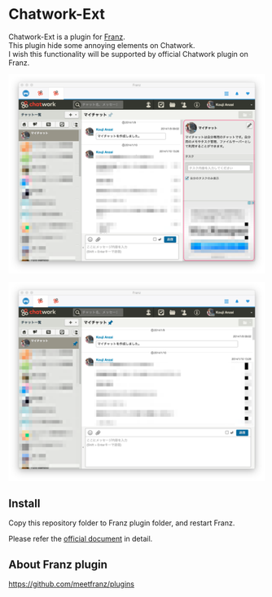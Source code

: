 # Chatwork-Ext
Chatwork-Ext is a plugin for [Franz](http://meetfranz.com/).<br>
This plugin hide some annoying elements on Chatwork.<br>
I wish this functionality will be supported by official Chatwork plugin on Franz.

![official plugin](https://raw.githubusercontent.com/kanzmrsw/chatwork-ext/images/chatwork-ext-default.png "Official plugin")

![Chatwork-Ext](https://raw.githubusercontent.com/kanzmrsw/chatwork-ext/images/chatwork-ext-modified.png "Chatwork-Ext")

## Install
Copy this repository folder to Franz plugin folder, and restart Franz.

Please refer the [official document](https://github.com/meetfranz/plugins/blame/develop/README.md) in detail.

## About Franz plugin
https://github.com/meetfranz/plugins
